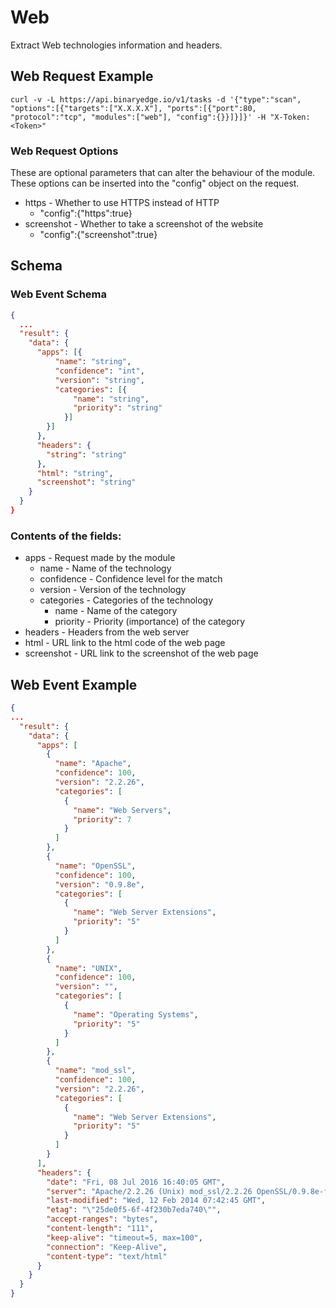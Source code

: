 # Web

Extract Web technologies information and headers.

## Web Request Example

```
curl -v -L https://api.binaryedge.io/v1/tasks -d '{"type":"scan", "options":[{"targets":["X.X.X.X"], "ports":[{"port":80, "protocol":"tcp", "modules":["web"], "config":{}}]}]}' -H "X-Token:<Token>"
```

### Web Request Options

These are optional parameters that can alter the behaviour of the module. These options can be inserted into the "config" object on the request.

  * https - Whether to use HTTPS instead of HTTP
    * "config":{"https":true}
  * screenshot - Whether to take a screenshot of the website
    * "config":{"screenshot":true}

## Schema

### Web Event Schema

```json
{
  ...
  "result": {
    "data": {
      "apps": [{
          "name": "string",
          "confidence": "int",
          "version": "string",
          "categories": [{
              "name": "string",
              "priority": "string"
            }]
        }]
      },
      "headers": {
      	"string": "string"
      },
      "html": "string",
      "screenshot": "string"
    }
  }
}
```

### Contents of the fields:

  * apps - Request made by the module
  	* name - Name of the technology
  	* confidence - Confidence level for the match
    * version - Version of the technology
    * categories - Categories of the technology
      * name - Name of the category
      * priority - Priority (importance) of the category
  * headers - Headers from the web server
  * html - URL link to the html code of the web page
  * screenshot - URL link to the screenshot of the web page

## Web Event Example

```json
{
...
  "result": {
    "data": {
      "apps": [
        {
          "name": "Apache",
          "confidence": 100,
          "version": "2.2.26",
          "categories": [
            {
              "name": "Web Servers",
              "priority": 7
            }
          ]
        },
        {
          "name": "OpenSSL",
          "confidence": 100,
          "version": "0.9.8e",
          "categories": [
            {
              "name": "Web Server Extensions",
              "priority": "5"
            }
          ]
        },
        {
          "name": "UNIX",
          "confidence": 100,
          "version": "",
          "categories": [
            {
              "name": "Operating Systems",
              "priority": "5"
            }
          ]
        },
        {
          "name": "mod_ssl",
          "confidence": 100,
          "version": "2.2.26",
          "categories": [
            {
              "name": "Web Server Extensions",
              "priority": "5"
            }
          ]
        }
      ],
      "headers": {
        "date": "Fri, 08 Jul 2016 16:40:05 GMT",
        "server": "Apache/2.2.26 (Unix) mod_ssl/2.2.26 OpenSSL/0.9.8e-fips-rhel5 mod_bwlimited/1.4",
        "last-modified": "Wed, 12 Feb 2014 07:42:45 GMT",
        "etag": "\"25de0f5-6f-4f230b7eda740\"",
        "accept-ranges": "bytes",
        "content-length": "111",
        "keep-alive": "timeout=5, max=100",
        "connection": "Keep-Alive",
        "content-type": "text/html"
      }
    }
  }
}
```
